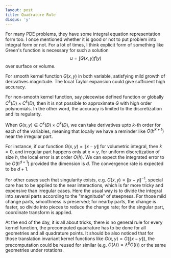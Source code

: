 ```yaml
---
layout: post
title: Quadrature Rule
disqus: 'y'
---
```


For many PDE problems, they have some integral equation representation form too. I once mentioned whether it is good or not to put problem into integral form or not. For a lot of times, I think explicit form of something like Green's function is necessary for such a solution
$$u = \int G(x, y)f(y)$$
over surface or volume.

For smooth kernel function $G(x,y)$ in both variable, satisfying mild growth of derivatives magnitude. The local Taylor expansion could give sufficient high accuracy.

For non-smooth kernel function, say piecewise defined function or globally $C^k(D)\times C^k(D)$, then it is not possible to approximate $G$ with high order polynomials. In the other word, the accuracy is limited to the discretization and its regularity.

When $G(x,y) \in C^k(D)\times C^k(D)$, we can take derivatives upto $k$-th order for each of the variables, meaning that locally we have a reminder like $O(h^{k+1})$ near the irregular part.

For instance, if our function $G(x, y) = \| x-y \|$ for volumetric integral, then $k=0$, and irregular part happens only at $x=y$, for uniform discretization of size $h$, the local error is at order $O(h)$. We can expect the integrated error to be $O(h^{d+1})$ provided the dimension is $d$. The convergence rate is expected to be $d+1$.

For other cases such that singularity exists, e.g. $G(x,y) = \| x-y \|^{-1}$, special care has to be applied to the near interactions, which is far more tricky and expensive than irregular cases. Here the usual way is to divide the integral into several parts according to the "magnitude" of steepness. For those mild change parts, smoothness is preserved; for nearby parts, the change is faster, so divide into pieces to reduce the change rate; for the singular part, coordinate transform is applied.

At the end of the day, it is all about tricks, there is no general rule for every kernel function, the precomputed quadrature has to be done for all geometries and all quadrature points. It should be also noticed that for those translation invariant kernel functions like $G(x,y) = G(\| x-y \|)$, the precomputation could be reused for similar (e.g. $G(\lambda t) = \lambda^{\beta} G(t)$) or the same geometries under rotations.
